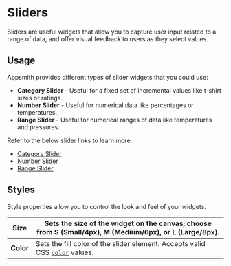 # Sliders

Sliders are useful widgets that allow you to capture user input related to a range of data, and offer visual feedback to users as they select values.

## Usage

Appsmith provides different types of slider widgets that you could use:

* **Category Slider** - Useful for a fixed set of incremental values like t-shirt sizes or ratings.
* **Number Slider** - Useful for numerical data like percentages or temperatures.
* **Range Slider** - Useful for numerical ranges of data like temperatures and pressures.

Refer to the below slider links to learn more.

- [Category Slider](category-slider.md)
- [Number Slider](number-slider.md)
- [Range Slider](range-slider.md)

<VideoEmbed host="youtube" videoId="3aszcdK1z0Y" title="How To Use The Slider Widget" caption="How To Use The Slider Widget"/>

## Styles

Style properties allow you to control the look and feel of your widgets.

| **Size**  | Sets the size of the widget on the canvas; choose from **S** (Small/4px), **M** (Medium/6px), or **L** (Large/8px).                    |
| --------- | -------------------------------------------------------------------------------------------------------------------------------------- |
| **Color** | Sets the fill color of the slider element. Accepts valid CSS [`color`](https://developer.mozilla.org/en-US/docs/Web/CSS/color) values. |
